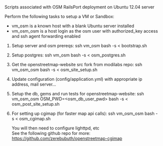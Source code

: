 Scripts associated with OSM RailsPort deployment on Ubuntu 12.04 server

Perform the following tasks to setup a VM or Sandbox:
* vm_osm is a known host with a blank Ubuntu server installed
* vm_osm_osm is a host login as the osm user with authorized_key access and ssh agent forwarding enabled

1.  Setup server and osm prereqs:
    ssh vm_osm bash -s < bootstrap.sh
   
2.  Setup postgres:
    ssh vm_osm bash -s < osm_postgres.sh  
    
3.  Get the openstreetmap-website src fork from modilabs repo:
    ssh vm_osm_osm bash -s < osm_site_setup.sh

4.  Update configuration (config/application.yml) with appropriate ip address, mail server...

5.  Setup the db, gems and run tests for openstreetmap-website:
    ssh vm_osm_osm OSM_PWD=<osm_db_user_pwd> bash -s < osm_post_site_setup.sh 

6.  For setting up cgimap (for faster map api calls):
    ssh vm_osm_osm bash -s < osm_cgimap.sh
    
    You will then need to configure lighttpd, etc  
    See the following github repo for more:
    https://github.com/zerebubuth/openstreetmap-cgimap
